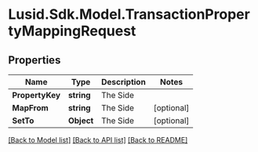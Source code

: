 # Lusid.Sdk.Model.TransactionPropertyMappingRequest
## Properties

Name | Type | Description | Notes
------------ | ------------- | ------------- | -------------
**PropertyKey** | **string** | The Side | 
**MapFrom** | **string** | The Side | [optional] 
**SetTo** | **Object** | The Side | [optional] 

[[Back to Model list]](../README.md#documentation-for-models) [[Back to API list]](../README.md#documentation-for-api-endpoints) [[Back to README]](../README.md)

